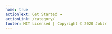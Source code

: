 ```yaml
---
home: true
actionText: Get Started →
actionLink: /category/
footer: MIT Licensed | Copyright © 2020 Joklr
---
```

